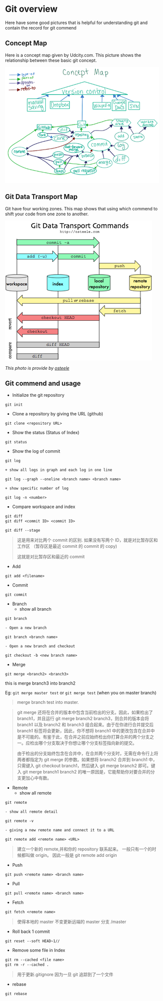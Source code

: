# Git overview

Here have some good pictures that is helpful for understanding git and contain the record for git commend

## Concept Map

Here is a concept map given by Udcity.com. This picture shows the relationship between these basic git concept.

![Concept map](/images/2019-06-17-gitLearningNote/conceptMap.png)

## Git Data Transport Map

Git have four working zones. This map shows that using which commend to shift your code from one zone to another.

![Git Data Transport Map](/images/2019-06-17-gitLearningNote/git-transport.png)

_This photo is provide by [osteele](https://blog.osteele.com/2008/05/my-git-workflow/)_

## Git commend and usage

-   Initialize the git repository

```
git init
```

-   Clone a repository by giving the URL (github)

```
git clone <repository URL>
```

-   Show the status (Status of Index)

```
git status
```

-   Show the log of commit

```
git log
```

    + show all logs in graph and each log in one line

```
git log --graph --oneline <branch name> <branch name>
```

    + show specific number of log

```
git log -n <number>
```

-   Compare workspace and index

```
git diff
git diff <commit ID> <commit ID>
```

```
git diff --stage
```

> 这是用来对比两个 commit 的区别.
> 如果没有写两个 ID，就是对比暂存区和工作区 （暂存区是最近 commit 的 commit 的 copy)
>
> 这就是对比暂存区和最近的 commit

-   Add

```
git add <filename>
```

-   Commit

```
git commit
```

-   Branch
    -   show all branch

```
git branch
```

    - Open a new branch

```
git branch <branch name>
```

    - Open a new branch and checkout

```
git checkout -b <new branch name>
```

-   Merge

```
git merge <branch2> <branch3>
```

this is merge branch3 into branch2

Eg: `git merge master test` or `git merge test` (when you on master branch)

> merge branch test into master.

> git merge 还将在合并的版本中包含当前检出的分支。因此，如果检出了 branch1，并且运行 git merge branch2 branch3，则合并的版本会将 branch1 以及 branch2 和 branch3 组合起来。由于在你进行合并提交后 branch1 标签将会更新，因此，你不想将 branch1 中的更改包含在合并中是不可能的。有鉴于此，在合并之前应始终检出你打算合并的两个分支之一。应检出哪个分支取决于你想让哪个分支标签指向新的提交。
>
> 由于检出的分支始终包含在合并中，在合并两个分支时，无需在命令行上将两者都指定为 git merge 的参数。如果想将 branch2 合并到 branch1 中，只需键入 git checkout branch1，然后键入 git merge branch2 即可。键入 git merge branch1 branch2 的唯一原因是，它能帮助你对要合并的分支更加心中有数。

-   Remote
    -   show all remote

```
git remote
```

    - show all remote detail

```
git remote -v
```

    - giving a new remote name and connect it to a URL

```
git remote add <remote name> <URL>
```

> 建立一个新的 remote,并和你的 repository 联系起来。 一般只有一个的时候都叫做 origin。
> 因此一般是 git remote add origin <URL>

-   Push

```
git push <remote name> <branch name>
```

-   Pull

```
git pull <remote name> <branch name>
```

-   Fetch

```
git fetch <remote name>
```

> 使得本地的 master 不变更新远端的 master 分支 <remote name>/master

-   Roll back 1 commit

```
git reset --soft HEAD~1//
```

-   Remove some file in Index

```
git rm --cached <file name>
git rm -r --cached .
```

> 用于更新.gitignore
> 因为一旦 git 追踪到了一个文件

-   rebase

```
git rebase
```

